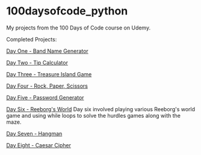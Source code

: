 # 100daysofcode_python
My projects from the 100 Days of Code course on Udemy.

Completed Projects:

[Day One - Band Name Generator](https://github.com/vosjon/100daysofcode_python/blob/main/day_one/bandnamegenerator.py)

[Day Two - Tip Calculator](https://github.com/vosjon/100daysofcode_python/blob/main/day_two/tipcalculator.py)

[Day Three - Treasure Island Game](https://github.com/vosjon/100daysofcode_python/blob/main/day_three/teasureisland.py)

[Day Four - Rock, Paper, Scissors](https://github.com/vosjon/100daysofcode_python/blob/main/day_four/rockpaperscissors.py)

[Day Five - Password Generator](https://github.com/vosjon/100daysofcode_python/blob/main/day_five/pypassword.py)

[Day Six - Reeborg's World](https://reeborg.ca/index_en.html) Day six involved playing various Reeborg's world game and using while loops to solve the hurdles games along with the maze.

[Day Seven - Hangman](https://github.com/vosjon/100daysofcode_python/blob/main/day_seven/hangman.py)

[Day Eight - Caesar Cipher](https://github.com/vosjon/100daysofcode_python/blob/main/day_eight/caesarcipher.py)
